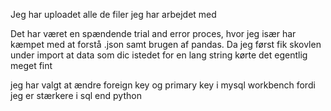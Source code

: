 Jeg har uploadet alle de filer jeg har arbejdet med

Det har været en spændende trial and error proces, hvor jeg især har kæmpet med at forstå .json samt brugen af pandas. Da jeg først fik skovlen under import at data som dic istedet for en lang string kørte det egentlig meget fint

jeg har valgt at ændre foreign key og primary key i mysql workbench fordi jeg er stærkere i sql end python
